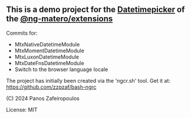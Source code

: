 
## This is a demo project for the [Datetimepicker](https://ng-matero.github.io/extensions/components/datetimepicker/overview) of the [@ng-matero/extensions](https://github.com/ng-matero/extensions)

Commits for: 
- MtxNativeDatetimeModule	
- MtxMomentDatetimeModule
- MtxLuxonDatetimeModule
- MtxDateFnsDatetimeModule
- Switch to the browser language locale



The project has initially been  created via the 'ngcr.sh' tool.
Get it at: https://github.com/zzpzaf/bash-ngrc

(C) 2024 Panos Zafeiropoulos

License: MIT
